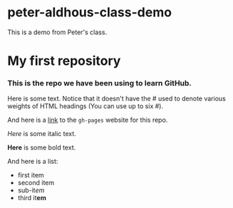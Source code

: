 # peter-aldhous-class-demo
This is a demo from Peter's class.

# My first repository

### This is the repo we have been using to learn GitHub.

Here is some text. Notice that it doesn't have the # used to denote various weights of HTML headings (You can use up to six #).

And here is a [link](https://petera-ucb.github.io/my-first-repo/) to the `gh-pages` website for this repo.

*Here* is some italic text.

**Here** is some bold text.

And here is a list:
- first item
- second item
 - sub-it*em*
- third it**em**